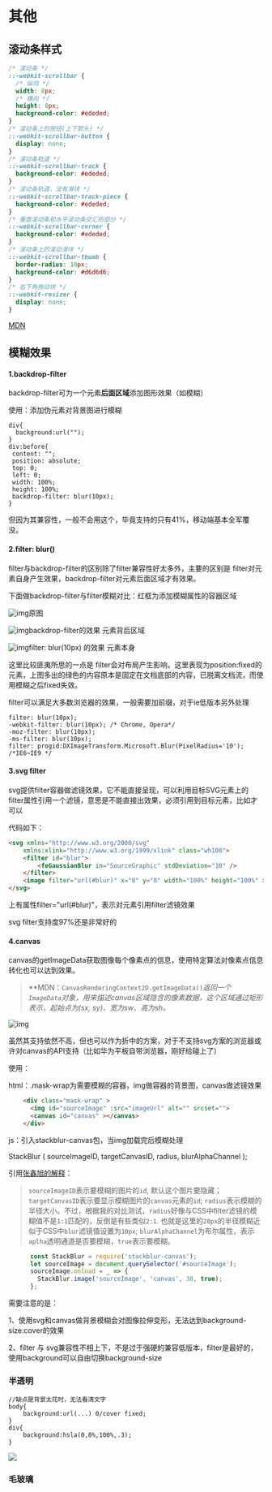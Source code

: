 # 其他

## 滚动条样式

```css
/* 滚动条 */
::-webkit-scrollbar {
  /* 纵向 */
  width: 8px;
  /* 横向 */
  height: 8px;
  background-color: #ededed;
}
/* 滚动条上的按钮(上下箭头) */
::-webkit-scrollbar-button {
  display: none;
}
/* 滚动条轨道 */
::-webkit-scrollbar-track {
  background-color: #ededed;
}
/* 滚动条轨道，没有滑块 */
::-webkit-scrollbar-track-piece {
  background-color: #ededed;
}
/* 垂直滚动条和水平滚动条交汇的部分 */
::-webkit-scrollbar-corner {
  background-color: #ededed;
}
/* 滚动条上的滚动滑块 */
::-webkit-scrollbar-thumb {
  border-radius: 10px;
  background-color: #d6d6d6;
}
/* 右下角拖动块 */
::-webkit-resizer {
  display: none;
}
```

[MDN](https://developer.mozilla.org/zh-CN/docs/Web/CSS/::-webkit-scrollbar)

## 模糊效果

#### 1.backdrop-filter

backdrop-filter可为一个元素**后面区域**添加图形效果（如模糊）

使用：添加伪元素对背景图进行模糊

```text
div{
  background:url("");
}
div:before{
 content: "";
 position: absolute;
 top: 0;
 left: 0;
 width: 100%;
 height: 100%;
 backdrop-filter: blur(10px); 
}
```

但因为其兼容性，一般不会用这个，毕竟支持的只有41%，移动端基本全军覆没。

#### 2.filter: blur()

filter与backdrop-filter的区别除了filter兼容性好太多外，主要的区别是 filter对元素自身产生效果，backdrop-filter对元素后面区域才有效果。

下面做backdrop-filter与filter模糊对比：红框为添加模糊属性的容器区域

![img](https://pic1.zhimg.com/80/v2-174e06b7d68368bfc80ff8483341b468_720w.jpg)原图

![img](https://pic2.zhimg.com/80/v2-ce3678cf06e3e1fd9b65e049afedc3d1_720w.jpg)backdrop-filter的效果 元素背后区域

![img](https://pic4.zhimg.com/80/v2-3030047271df5d9ded27825794c549df_720w.jpg)filter: blur(10px) 的效果 元素本身

这里比较匪夷所思的一点是 filter会对布局产生影响，这里表现为position:fixed的元素，上图多出的绿色的内容原本是固定在文档底部的内容，已脱离文档流，而使用模糊之后fixed失效。

filter可以满足大多数浏览器的效果，一般需要加前缀，对于ie低版本另外处理

```text
filter: blur(10px);
-webkit-filter: blur(10px); /* Chrome, Opera*/
-moz-filter: blur(10px);
-ms-filter: blur(10px);
filter: progid:DXImageTransform.Microsoft.Blur(PixelRadius='10'); /*IE6~IE9 */
```

#### 3.svg filter

svg提供filter容器做滤镜效果，它不能直接呈现，可以利用目标SVG元素上的filter属性引用一个滤镜，意思是<filter>不能直接出效果，必须引用到目标元素，比如<image>才可以

代码如下：

```html
<svg xmlns="http://www.w3.org/2000/svg"
    xmlns:xlink="http://www.w3.org/1999/xlink" class="wh100">
    <filter id="blur">
        <feGaussianBlur in="SourceGraphic" stdDeviation="10" />
    </filter>
    <image filter="url(#blur)" x="0" y="0" width="100%" height="100%" xlink:href="./xx.png" alt="">
</svg>
```

<image>上有属性filter="url(#blur)"，表示对<image>元素引用filter滤镜效果

svg filter支持度97%还是非常好的

#### 4.canvas

canvas的getImageData获取图像每个像素点的信息，使用特定算法对像素点信息转化也可以达到效果。

> **MDN：`CanvasRenderingContext2D.getImageData()`**返回一个`ImageData`对象，用来描述canvas区域隐含的像素数据，这个区域通过矩形表示，起始点为*(sx, sy)、*宽为*sw、*高为*sh。*

![img](https://pic1.zhimg.com/80/v2-efe50abcd54098211810a59737c01364_720w.jpg)

虽然其支持依然不高，但也可以作为折中的方案，对于不支持svg方案的浏览器或许对canvas的API支持（比如华为平板自带浏览器，刚好给碰上了）

使用：

html：.mask-wrap为需要模糊的容器，img做容器的背景图，canvas做滤镜效果

```html
    <div class="mask-wrap" >
      <img id="sourceImage" :src="imageUrl" alt="" srcset="">
      <canvas id="canvas" ></canvas>
    </div>
```

js：引入stackblur-canvas包，当img加载完后模糊处理

StackBlur ( sourceImageID, targetCanvasID, radius, blurAlphaChannel );

引用[张鑫旭的解释](https://link.zhihu.com/?target=https%3A//www.zhangxinxu.com/wordpress/2013/11/css-svg-image-blur/)：

> `sourceImageID`表示要模糊的图片的`id`, 默认这个图片要隐藏；
> `targetCanvasID`表示要显示模糊图片的`canvas`元素的`id`;
> `radius`表示模糊的半径大小。不过，根据我的对比测试，`radius`好像与CSS中filter滤镜的模糊值不是`1:1`匹配的，反倒是有些类似`2:1`. 也就是这里的`20px`的半径模糊近似于CSS中`blur`滤镜值设置为`10px`;
> `blurAlphaChannel`为布尔属性，表示`aplha`透明通道是否要模糊，`true`表示要模糊。

```js
      const StackBlur = require('stackblur-canvas');
      let sourceImage = document.querySelector('#sourceImage');
      sourceImage.onload = _ => {
        StackBlur.image('sourceImage', 'canvas', 30, true);
      };
```

需要注意的是：

1、使用svg和canvas做背景模糊会对图像拉伸变形，无法达到background-size:cover的效果

2、filter 与 svg兼容性不相上下，不是过于强硬的兼容低版本，filter是最好的，使用background可以自由切换background-size



### 半透明

```
//缺点是背景太花时，无法看清文字
body{
    background:url(...) 0/cover fixed;
}
div{
    background:hsla(0,0%,100%,.3);
}
```

![](https://i.loli.net/2021/07/09/PaG52fjn6eTmiAo.png)



### 毛玻璃
